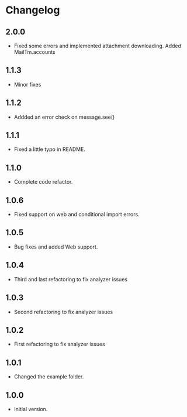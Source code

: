 # Changelog

## 2.0.0

 - Fixed some errors and implemented attachment downloading. Added MailTm.accounts

## 1.1.3

- Minor fixes

## 1.1.2

- Addded an error check on message.see()

## 1.1.1

- Fixed a little typo in README.

## 1.1.0

- Complete code refactor.

## 1.0.6

- Fixed support on web and conditional import errors.

## 1.0.5

- Bug fixes and added Web support.

## 1.0.4

- Third and last refactoring to fix analyzer issues 

## 1.0.3

- Second refactoring to fix analyzer issues 

## 1.0.2

- First refactoring to fix analyzer issues 

## 1.0.1

- Changed the example folder.

## 1.0.0

- Initial version.
